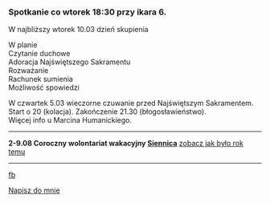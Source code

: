 ### Spotkanie co wtorek 18:30 przy ikara 6.

W najbliższy wtorek 10.03 dzień skupienia <br>

W planie <br>
Czytanie duchowe<br>
Adoracja Najświętszego Sakramentu <br>
Rozważanie <br>
Rachunek sumienia <br>
Możliwość spowiedzi <br>

W czwartek 5.03 wieczorne czuwanie przed Najświętszym Sakramentem. <br>
Start o 20 (kolacja). Zakończenie 21.30 (błogosławieństwo). <br>
Więcej info u Marcina Humanickiego. <br>

----

**2-9.08 Coroczny wolontariat wakacyjny [Siennica](https://goo.gl/maps/oir1wwNkufv1N8h68)**
[zobacz jak było rok temu](https://youtu.be/uP36kN5RhqY)

------
[fb](https://www.facebook.com/%C5%9Awi%C4%99to%C5%9B%C4%87-w-wielkim-mie%C5%9Bcie-100984374613925/?modal=admin_todo_tour)

<a href="mailto:marcin.jagielowicz@gmail.com">Napisz do mnie</a>
